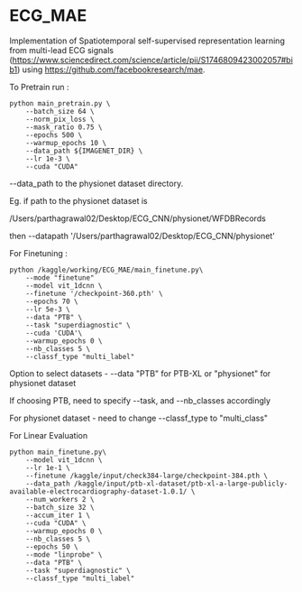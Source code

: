 # ECG_MAE

Implementation of Spatiotemporal self-supervised representation learning from multi-lead ECG signals
(https://www.sciencedirect.com/science/article/pii/S1746809423002057#bib1) using https://github.com/facebookresearch/mae.

To Pretrain run :

```
python main_pretrain.py \
    --batch_size 64 \
    --norm_pix_loss \
    --mask_ratio 0.75 \
    --epochs 500 \
    --warmup_epochs 10 \
    --data_path ${IMAGENET_DIR} \
    --lr 1e-3 \
    --cuda "CUDA"

```

--data_path to the physionet dataset directory.

Eg. if path to the physionet dataset is

/Users/parthagrawal02/Desktop/ECG_CNN/physionet/WFDBRecords

then --datapath '/Users/parthagrawal02/Desktop/ECG_CNN/physionet'

For Finetuning :

```
python /kaggle/working/ECG_MAE/main_finetune.py\
    --mode "finetune"
    --model vit_1dcnn \
    --finetune '/checkpoint-360.pth' \
    --epochs 70 \
    --lr 5e-3 \
    --data "PTB" \
    --task "superdiagnostic" \
    --cuda 'CUDA'\
    --warmup_epochs 0 \
    --nb_classes 5 \
    --classf_type "multi_label"

```

Option to select datasets - --data "PTB" for PTB-XL or "physionet" for physionet dataset

If choosing PTB, need to specify --task, and --nb_classes accordingly

For physionet dataset - need to change --classf_type to "multi_class"

For Linear Evaluation

```
python main_finetune.py\
    --model vit_1dcnn \
    --lr 1e-1 \
    --finetune /kaggle/input/check384-large/checkpoint-384.pth \
    --data_path /kaggle/input/ptb-xl-dataset/ptb-xl-a-large-publicly-available-electrocardiography-dataset-1.0.1/ \
    --num_workers 2 \
    --batch_size 32 \
    --accum_iter 1 \
    --cuda "CUDA" \
    --warmup_epochs 0 \
    --nb_classes 5 \
    --epochs 50 \
    --mode "linprobe" \
    --data "PTB" \
    --task "superdiagnostic" \
    --classf_type "multi_label"

```
